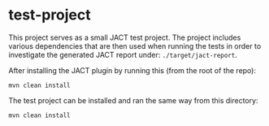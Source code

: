 # test-project
This project serves as a small JACT test project. The project includes various dependencies that are then used when
running the tests in order to investigate the generated JACT report under: `./target/jact-report`.

After installing the JACT plugin by running this (from the root of the repo):
```
mvn clean install
```

The test project can be installed and ran the same way from this directory:
```
mvn clean install
```